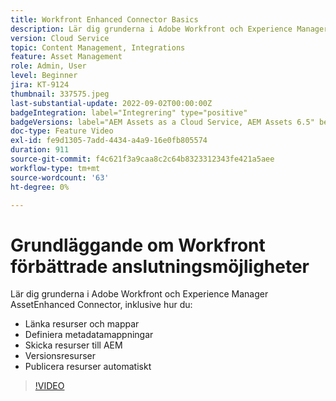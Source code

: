 ```yaml
---
title: Workfront Enhanced Connector Basics
description: Lär dig grunderna i Adobe Workfront och Experience Manager Assets förbättrade anslutningsprogram.
version: Cloud Service
topic: Content Management, Integrations
feature: Asset Management
role: Admin, User
level: Beginner
jira: KT-9124
thumbnail: 337575.jpeg
last-substantial-update: 2022-09-02T00:00:00Z
badgeIntegration: label="Integrering" type="positive"
badgeVersions: label="AEM Assets as a Cloud Service, AEM Assets 6.5" before-title="false"
doc-type: Feature Video
exl-id: fe9d1305-7add-4434-a4a9-16e0fb805574
duration: 911
source-git-commit: f4c621f3a9caa8c2c64b8323312343fe421a5aee
workflow-type: tm+mt
source-wordcount: '63'
ht-degree: 0%

---
```


# Grundläggande om Workfront förbättrade anslutningsmöjligheter

Lär dig grunderna i Adobe Workfront och Experience Manager AssetEnhanced Connector, inklusive hur du:

+ Länka resurser och mappar
+ Definiera metadatamappningar
+ Skicka resurser till AEM
+ Versionsresurser
+ Publicera resurser automatiskt

>[!VIDEO](https://video.tv.adobe.com/v/337575?quality=12&learn=on)
